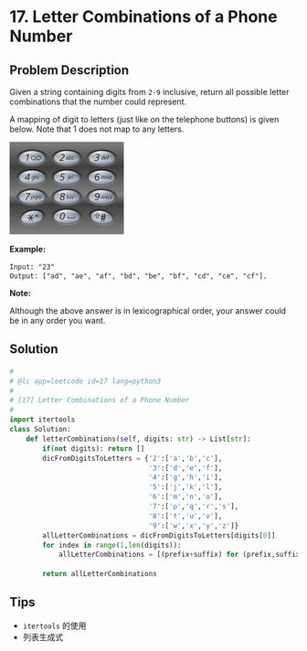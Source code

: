 # 17. Letter Combinations of a Phone Number

## Problem Description

Given a string containing digits from `2-9` inclusive, return all possible letter combinations that the number could represent.

A mapping of digit to letters (just like on the telephone buttons) is given below. Note that 1 does not map to any letters.

![img](assets/200px-Telephone-keypad2.svg.png)

**Example:**

```
Input: "23"
Output: ["ad", "ae", "af", "bd", "be", "bf", "cd", "ce", "cf"].
```

**Note:**

Although the above answer is in lexicographical order, your answer could be in any order you want.

## Solution

```python
#
# @lc app=leetcode id=17 lang=python3
#
# [17] Letter Combinations of a Phone Number
#
import itertools
class Solution:
    def letterCombinations(self, digits: str) -> List[str]:
        if(not digits): return []
        dicFromDigitsToLetters = {'2':['a','b','c'],
                                  '3':['d','e','f'],
                                  '4':['g','h','i'],
                                  '5':['j','k','l'],
                                  '6':['m','n','o'],
                                  '7':['p','q','r','s'],
                                  '8':['t','u','v'],
                                  '9':['w','x','y','z']}
        allLetterCombinations = dicFromDigitsToLetters[digits[0]]
        for index in range(1,len(digits)):
            allLetterCombinations = [(prefix+suffix) for (prefix,suffix) in itertools.product(allLetterCombinations,dicFromDigitsToLetters[digits[index]])]
        
        return allLetterCombinations
```



## Tips

- `itertools` 的使用
- 列表生成式